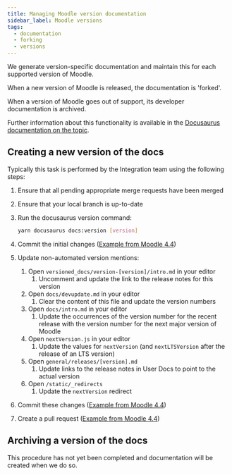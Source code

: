 ```yaml
---
title: Managing Moodle version documentation
sidebar_label: Moodle versions
tags:
  - documentation
  - forking
  - versions
---
```


We generate version-specific documentation and maintain this for each supported version of Moodle.

When a new version of Moodle is released, the documentation is 'forked'.

When a version of Moodle goes out of support, its developer documentation is archived.

Further information about this functionality is available in the [Docusaurus documentation on the topic](https://docusaurus.io/docs/versioning).

## Creating a new version of the docs

Typically this task is performed by the Integration team using the following steps:

1. Ensure that all pending appropriate merge requests have been merged
1. Ensure that your local branch is up-to-date
1. Run the docusaurus version command:

    ```bash
    yarn docusaurus docs:version [version]
    ```

1. Commit the initial changes ([Example from Moodle 4.4](https://github.com/moodle/devdocs/commit/e9e7fa0074753487c315d2f91ad64a8503f32054))
1. Update non-automated version mentions:
    1. Open `versioned_docs/version-[version]/intro.md` in your editor
        1. Uncomment and update the link to the release notes for this version
    1. Open `docs/devupdate.md` in your editor
        1. Clear the content of this file and update the version numbers
    1. Open `docs/intro.md` in your editor
        1. Update the occurrences of the version number for the recent release with the version number for the next major version of Moodle
    1. Open `nextVersion.js` in your editor
        1. Update the values for `nextVersion` (and `nextLTSVersion` after the release of an LTS version)
    1. Open `general/releases/[version].md`
        1. Update links to the release notes in User Docs to point to the actual version
    1. Open `/static/_redirects`
        1. Update the `nextVersion` redirect
1. Commit these changes ([Example from Moodle 4.4](https://github.com/moodle/devdocs/commit/aeb6385209caed38d757d53bc47f9bd66fdcfa0c))
1. Create a pull request ([Example from Moodle 4.4](https://github.com/moodle/devdocs/pull/1006))

## Archiving a version of the docs

This procedure has not yet been completed and documentation will be created when we do so.
